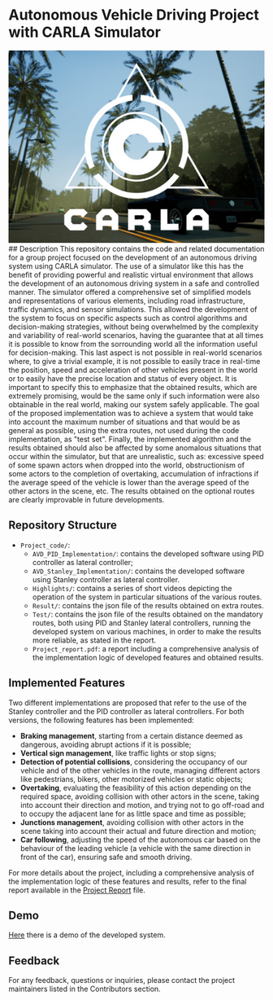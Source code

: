 # Autonomous Vehicle Driving Project with CARLA Simulator

<div align="center">
  <img src="carla.jpg" alt="CARLA Simulator">
</div>
## Description 
This repository contains the code and related documentation for a group project focused on the development of an autonomous driving system using CARLA simulator. The use of a simulator like this has the benefit of providing powerful and realistic virtual environment that allows the development of an autonomous driving system in a safe and controlled manner. The simulator offered a comprehensive set of simplified models and representations of various elements, including road infrastructure, traffic dynamics, and sensor simulations. This allowed the development of the system to focus on specific aspects such as control algorithms and decision-making strategies, without being overwhelmed by the complexity and variability of real-world scenarios, having the guarantee that at all times it is possible to know from the sorrounding world all the information useful for decision-making. This last aspect is not possible in real-world scenarios where, to give a trivial example, it is not possible to easily trace in real-time the position, speed and acceleration of other vehicles present in the world or to easily have the precise location and status of every object. It is important to specify this to emphasize that the obtained results, which are extremely promising, would be the same only if such information were also obtainable in the real world, making our system safely applicable.
The goal of the proposed implementation was to achieve a system that would take into account the maximum number of situations and that would be as general as possible, using the extra routes, not used during the code implementation, as "test set". 
Finally, the implemented algorithm and the results obtained should also be affected by some anomalous situations that occur within the simulator, but that are unrealistic, such as: excessive speed of some spawn actors when dropped into the world, obstructionism of some actors to the completion of overtaking, accumulation of infractions if the average speed of the vehicle is lower than the average speed of the other actors in the scene, etc. 
The results obtained on the optional routes are clearly improvable in future developments.

## Repository Structure
- `Project_code/`:
    - `AVD_PID_Implementation/`: contains the developed software using PID controller as lateral controller;
    - `AVD_Stanley_Implementation/`: contains the developed software using Stanley controller as lateral controller.
    - `Highlights/`: contains a series of short videos depicting the operation of the system in particular situations of the various routes.
    - `Result/`: contains the json file of the results obtained on extra routes.
    - `Test/`: contains the json file of the results obtained on the mandatory routes, both using PID and Stanley lateral controllers, running the developed system on various machines, in order to make the results more reliable, as stated in the report.
    - `Project_report.pdf`: a report including a comprehensive analysis of the implementation logic of developed features and obtained results.

## Implemented Features
Two different implementations are proposed that refer to the use of the Stanley controller and the PID controller as lateral controllers. For both versions, the following features has been implemented:
- **Braking management**, starting from a certain distance deemed as dangerous, avoiding abrupt actions if it is possible;
- **Vertical sign management**, like traffic lights or stop signs;
- **Detection of potential collisions**, considering the occupancy of our vehicle and of the other vehicles in the route, managing different actors like pedestrians, bikers, other motorized vehicles or static objects;
- **Overtaking**, evaluating the feasibility of this action depending on the required space, avoiding collision with other actors in the scene, taking into account their direction and motion, and trying not to go off-road and to occupy the adjacent lane for as little space and time as possible;
- **Junctions management**, avoiding collision with other actors in the scene taking into account their actual and future direction and motion;
- **Car following**, adjusting the speed of the autonomous car based on the behaviour of the leading vehicle (a vehicle with the same direction in front of the car), ensuring safe and smooth driving.

For more details about the project, including a comprehensive analysis of the implementation logic of these features and results, refer to the final report available in the [Project Report](Project_Report.pdf) file.

## Demo
[Here](https://www.youtube.com/watch?v=Uzu7N8bdBuM) there is a demo of the developed system.

## Feedback
For any feedback, questions or inquiries, please contact the project maintainers listed in the Contributors section.
